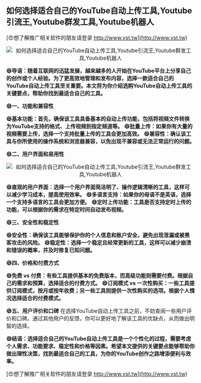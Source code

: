 ## **如何选择适合自己的YouTube自动上传工具,Youtube引流王,Youtube群发工具,Youtube机器人**

[😍想了解推广相关软件的朋友请登录 http://www.vst.tw](http://www.vst.tw)

 <center><img src="https://vst.tw/MP4/tuiguang/png/4.png" alt="如何选择适合自己的YouTube自动上传工具,Youtube引流王,Youtube群发工具,Youtube机器人"></center>

**😄导语：随着互联网的迅猛发展，越来越多的人开始在YouTube平台上分享自己的创作或个人经验。为了更高效地管理和发布内容，选择一款适合自己的YouTube自动上传工具至关重要。本文将为你介绍选购YouTube自动上传工具的关键要点，帮助你找到最适合自己的工具。**

**😄一、功能和兼容性**

**😄基本功能：首先，确保该工具具备基本的自动上传功能，包括将视频文件转换为YouTube支持的格式、上传视频到指定频道等。**
**😄批量上传：如果你有大量的视频需要上传，选择一个支持批量上传的工具会更加高效。**
**😄兼容性：确认该工具与你所使用的操作系统和浏览器兼容，以免出现不兼容或无法正常运行的问题。**

**😄二、用户界面和易用性**

 <center><img src="https://vst.tw/MP4/tuiguang/png/6.png" alt="如何选择适合自己的YouTube自动上传工具,Youtube引流王,Youtube群发工具,Youtube机器人"></center>

**😄直观的用户界面：选择一个用户界面简洁明了、操作逻辑清晰的工具，这样可以减少学习成本，提高使用效率。**
**😄多语言支持：如果你的母语不是英语，选择一个支持多语言的工具会更加方便。**
**😄定时上传功能：工具是否支持定时上传的功能，可以根据你的需求在特定时间自动发布视频。**

**😄三、安全性和稳定性**

**😄安全性：确保该工具能够保护你的个人信息和账户安全，避免出现泄漏或被黑客攻击的风险。**
**😄稳定性：选择一个稳定且经常更新的工具，这样可以减少崩溃和错误的概率，并及时修复已知问题。**

**😄四、价格和付费方式**

**😄免费 vs 付费：有些工具提供基本的免费版本，而高级功能则需要付费。根据自己的需求和预算，选择适合的付费方式。**
**😄订阅模式 vs 一次性购买：一些工具提供订阅模式，按月或按年收费；另一些工具则提供一次性购买的选项。根据个人情况选择适合的付费模式。**

**😄五、用户评价和口碑**
在选择YouTube自动上传工具之前，不妨查阅一些用户评价和口碑。通过其他用户的反馈，你可以更好地了解该工具的优缺点，从而做出明智的选择。

**😄结语：选择适合自己的YouTube自动上传工具是一个个性化的过程，需要考虑个人需求、功能要求、稳定性和价格等因素。希望本文提供的关键要点能够帮助你做出理性决策，找到最适合自己的工具，为你的YouTube创作之路增添便利与效率。**

[😍想了解推广相关软件的朋友请登录 http://www.vst.tw](http://www.vst.tw)



